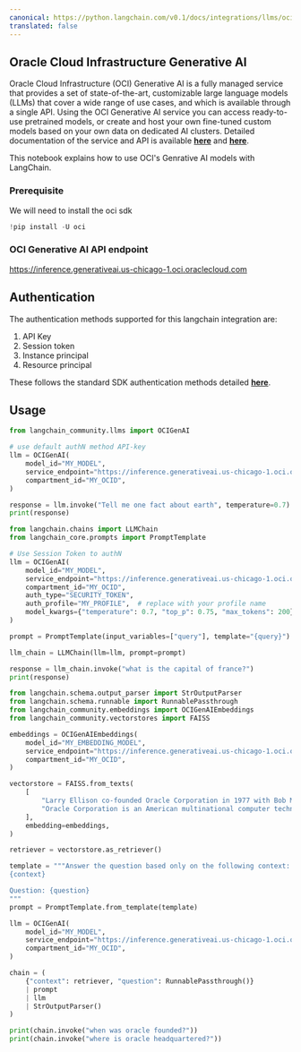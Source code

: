 ```yaml
---
canonical: https://python.langchain.com/v0.1/docs/integrations/llms/oci_generative_ai
translated: false
---
```


## Oracle Cloud Infrastructure Generative AI

Oracle Cloud Infrastructure (OCI) Generative AI is a fully managed service that provides a set of state-of-the-art, customizable large language models (LLMs) that cover a wide range of use cases, and which is available through a single API.
Using the OCI Generative AI service you can access ready-to-use pretrained models, or create and host your own fine-tuned custom models based on your own data on dedicated AI clusters. Detailed documentation of the service and API is available __[here](https://docs.oracle.com/en-us/iaas/Content/generative-ai/home.htm)__ and __[here](https://docs.oracle.com/en-us/iaas/api/#/en/generative-ai/20231130/)__.

This notebook explains how to use OCI's Genrative AI models with LangChain.

### Prerequisite

We will need to install the oci sdk

```python
!pip install -U oci
```

### OCI Generative AI API endpoint

https://inference.generativeai.us-chicago-1.oci.oraclecloud.com

## Authentication

The authentication methods supported for this langchain integration are:

1. API Key
2. Session token
3. Instance principal
4. Resource principal

These follows the standard SDK authentication methods detailed __[here](https://docs.oracle.com/en-us/iaas/Content/API/Concepts/sdk_authentication_methods.htm)__.

## Usage

```python
from langchain_community.llms import OCIGenAI

# use default authN method API-key
llm = OCIGenAI(
    model_id="MY_MODEL",
    service_endpoint="https://inference.generativeai.us-chicago-1.oci.oraclecloud.com",
    compartment_id="MY_OCID",
)

response = llm.invoke("Tell me one fact about earth", temperature=0.7)
print(response)
```

```python
from langchain.chains import LLMChain
from langchain_core.prompts import PromptTemplate

# Use Session Token to authN
llm = OCIGenAI(
    model_id="MY_MODEL",
    service_endpoint="https://inference.generativeai.us-chicago-1.oci.oraclecloud.com",
    compartment_id="MY_OCID",
    auth_type="SECURITY_TOKEN",
    auth_profile="MY_PROFILE",  # replace with your profile name
    model_kwargs={"temperature": 0.7, "top_p": 0.75, "max_tokens": 200},
)

prompt = PromptTemplate(input_variables=["query"], template="{query}")

llm_chain = LLMChain(llm=llm, prompt=prompt)

response = llm_chain.invoke("what is the capital of france?")
print(response)
```

```python
from langchain.schema.output_parser import StrOutputParser
from langchain.schema.runnable import RunnablePassthrough
from langchain_community.embeddings import OCIGenAIEmbeddings
from langchain_community.vectorstores import FAISS

embeddings = OCIGenAIEmbeddings(
    model_id="MY_EMBEDDING_MODEL",
    service_endpoint="https://inference.generativeai.us-chicago-1.oci.oraclecloud.com",
    compartment_id="MY_OCID",
)

vectorstore = FAISS.from_texts(
    [
        "Larry Ellison co-founded Oracle Corporation in 1977 with Bob Miner and Ed Oates.",
        "Oracle Corporation is an American multinational computer technology company headquartered in Austin, Texas, United States.",
    ],
    embedding=embeddings,
)

retriever = vectorstore.as_retriever()

template = """Answer the question based only on the following context:
{context}

Question: {question}
"""
prompt = PromptTemplate.from_template(template)

llm = OCIGenAI(
    model_id="MY_MODEL",
    service_endpoint="https://inference.generativeai.us-chicago-1.oci.oraclecloud.com",
    compartment_id="MY_OCID",
)

chain = (
    {"context": retriever, "question": RunnablePassthrough()}
    | prompt
    | llm
    | StrOutputParser()
)

print(chain.invoke("when was oracle founded?"))
print(chain.invoke("where is oracle headquartered?"))
```